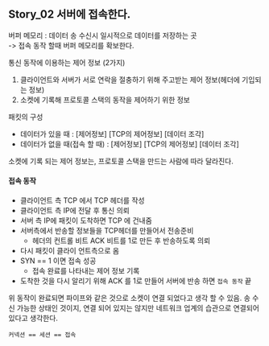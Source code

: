 ## Story_02 서버에 접속한다.

버퍼 메모리 : 데이터 송 수신시 일시적으로 데이터를 저장하는 곳<br>
-> 접속 동작 할때 버퍼 메모리를 확보한다.

통신 동작에 이용하는 제어 정보 (2가지)
1. 클라이언트와 서버가 서로 연락을 절충하기 위해 주고받는 제어 정보(헤더에 기입되는 정보)
2. 소켓에 기록해 프로토콜 스택의 동작을 제어하기 위한 정보

패킷의 구성
- 데이터가 있을 때 : [제어정보] [TCP의 제어정보] [데이터 조각]
- 데이터가 없을 때(접속 할 때) : [제어정보] [TCP의 제어정보] [데이터 조각]

소켓에 기록 되는 제어 정보는, 프로토콜 스택을 만드는 사람에 따라 달라진다.

#### 접속 동작
- 클라이언트 측 TCP 에서 TCP 헤더를 작성
- 클라이언트 측 IP에 전달 후 통신 의뢰
- 서버 측 IP에 패킷이 도착하면 TCP 에 건내줌
- 서버측에서 반송할 정보들을 TCP헤더를 만들어서 전송준비
  - 헤더의 컨트롤 비트 ACK 비트를 1로 만든 후 반송하도록 의뢰
- 다시 패킷이 클라이 언트측으로 옴
- SYN == 1 이면 접속 성공
  - 접속 완료를 나타내는 제어 정보 기록
- 도착한 것을 다시 알리기 위해 ACK 를 1로 만들어 서버에 반송 하면 `접속 동작` 끝

위 동작이 완료되면 파이프와 같은 것으로 소켓이 연결 되었다고 생각 할 수 있음.
송 수신 가능한 상태인 것이지, 연결 되어 있지는 않지만 네트워크 업계의 습관으로 연결되어 있다고 생각한다.

`커넥션 == 세션 == 접속`
